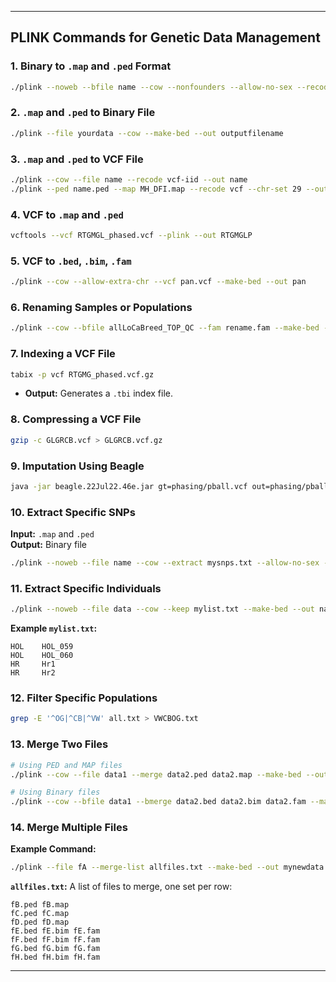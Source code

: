 
---

## **PLINK Commands for Genetic Data Management**

### **1. Binary to `.map` and `.ped` Format**  
```bash
./plink --noweb --bfile name --cow --nonfounders --allow-no-sex --recode --out name
```

### **2. `.map` and `.ped` to Binary File**  
```bash
./plink --file yourdata --cow --make-bed --out outputfilename
```

### **3. `.map` and `.ped` to VCF File**  
```bash
./plink --cow --file name --recode vcf-iid --out name
./plink --ped name.ped --map MH_DFI.map --recode vcf --chr-set 29 --out name
```

### **4. VCF to `.map` and `.ped`**  
```bash
vcftools --vcf RTGMGL_phased.vcf --plink --out RTGMGLP
```

### **5. VCF to `.bed`, `.bim`, `.fam`**  
```bash
./plink --cow --allow-extra-chr --vcf pan.vcf --make-bed --out pan
```

### **6. Renaming Samples or Populations**  
```bash
./plink --cow --bfile allLoCaBreed_TOP_QC --fam rename.fam --make-bed --out Reordered
```

### **7. Indexing a VCF File**  
```bash
tabix -p vcf RTGMG_phased.vcf.gz
```
- **Output:** Generates a `.tbi` index file.

### **8. Compressing a VCF File**  
```bash
gzip -c GLGRCB.vcf > GLGRCB.vcf.gz
```

### **9. Imputation Using Beagle**  
```bash
java -jar beagle.22Jul22.46e.jar gt=phasing/pball.vcf out=phasing/pball_imputed
```

### **10. Extract Specific SNPs**  
**Input:** `.map` and `.ped`  
**Output:** Binary file  
```bash
./plink --noweb --file name --cow --extract mysnps.txt --allow-no-sex --make-bed --out name
```

### **11. Extract Specific Individuals**  
```bash
./plink --noweb --file data --cow --keep mylist.txt --make-bed --out name
```

**Example `mylist.txt`:**  
```plaintext
HOL    HOL_059
HOL    HOL_060
HR     Hr1
HR     Hr2
```

### **12. Filter Specific Populations**  
```bash
grep -E '^OG|^CB|^VW' all.txt > VWCBOG.txt
```

### **13. Merge Two Files**  
```bash
# Using PED and MAP files
./plink --cow --file data1 --merge data2.ped data2.map --make-bed --out merge

# Using Binary files
./plink --cow --bfile data1 --bmerge data2.bed data2.bim data2.fam --make-bed --out merge
```

### **14. Merge Multiple Files**  
**Example Command:**  
```bash
./plink --file fA --merge-list allfiles.txt --make-bed --out mynewdata
```

**`allfiles.txt`:** A list of files to merge, one set per row:  
```plaintext
fB.ped fB.map
fC.ped fC.map
fD.ped fD.map
fE.bed fE.bim fE.fam
fF.bed fF.bim fF.fam
fG.bed fG.bim fG.fam
fH.bed fH.bim fH.fam
```

---
